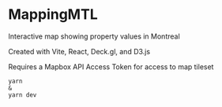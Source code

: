# MappingMTL

Interactive map showing property values in Montreal

Created with Vite, React, Deck.gl, and D3.js

Requires a Mapbox API Access Token for access to map tileset

```
yarn
&
yarn dev
```
